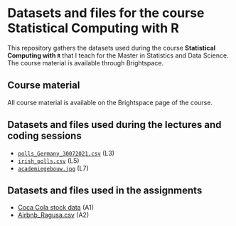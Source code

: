# Datasets and files for the course Statistical Computing with R

This repository gathers the datasets used during the course **Statistical Computing with `R`** that I teach for the Master in Statistics and Data Science. The course material is available through Brightspace.

## Course material

All course material is available on the Brightspace page of the course.

## Datasets and files used during the lectures and coding sessions

* [`polls_Germany_30072021.csv`](https://raw.githubusercontent.com/mirkosignorelli/Teaching/main/SCwR_course/polls_Germany_30072021.csv) (L3)
* [`irish_polls.csv`](https://raw.githubusercontent.com/mirkosignorelli/Teaching/main/SCwR_course/irish_polls.csv) (L5)
* [`academiegebouw.jpg`](https://github.com/mirkosignorelli/Teaching/blob/main/SCwR_course/academiegebouw.jpg) (L7)

## Datasets and files used in the assignments

* [Coca Cola stock data](https://github.com/kalilurrahman/coca-colastockdata) (A1)
* [Airbnb_Ragusa.csv]() (A2)
